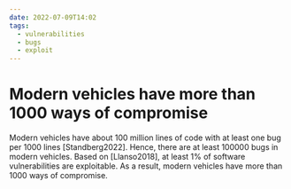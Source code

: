 ```yaml
---
date: 2022-07-09T14:02
tags:
  - vulnerabilities
  - bugs
  - exploit
---
```


# Modern vehicles have more than 1000 ways of compromise

Modern vehicles have about 100 million lines of code with at least one bug per 1000 lines [Standberg2022]. Hence, there are at least 100000 bugs in modern vehicles. Based on [Llanso2018], at least 1% of software vulnerabilities are exploitable. As a result, modern vehicles have more than 1000 ways of compromise.
